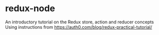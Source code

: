 # redux-node
An introductory tutorial on the Redux store, action and reducer concepts
Using instructions from https://auth0.com/blog/redux-practical-tutorial/
